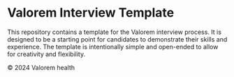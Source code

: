 # Valorem Interview Template

This repository contains a template for the Valorem interview process. It is designed to be a starting point for candidates to demonstrate their skills and experience. The template is intentionally simple and open-ended to allow for creativity and flexibility.

&copy; 2024 Valorem health